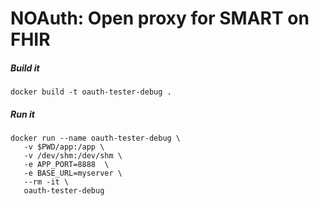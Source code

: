 # NOAuth: Open proxy for SMART on FHIR


##### Build it

    docker build -t oauth-tester-debug .

##### Run it

    docker run --name oauth-tester-debug \
       -v $PWD/app:/app \
       -v /dev/shm:/dev/shm \
       -e APP_PORT=8888  \
       -e BASE_URL=myserver \
       --rm -it \
       oauth-tester-debug

